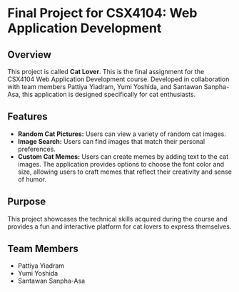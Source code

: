 # Final Project for CSX4104: Web Application Development

## Overview

This project is called **Cat Lover**. This is the final assignment for the CSX4104 Web Application Development course. Developed in collaboration with team members Pattiya Yiadram, Yumi Yoshida, and Santawan Sanpha-Asa, this application is designed specifically for cat enthusiasts.

## Features

- **Random Cat Pictures:** Users can view a variety of random cat images.
- **Image Search:** Users can find images that match their personal preferences.
- **Custom Cat Memes:** Users can create memes by adding text to the cat images. The application provides options to choose the font color and size, allowing users to craft memes that reflect their creativity and sense of humor.

## Purpose

This project showcases the technical skills acquired during the course and provides a fun and interactive platform for cat lovers to express themselves.

## Team Members
- Pattiya Yiadram
- Yumi Yoshida
- Santawan Sanpha-Asa
